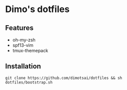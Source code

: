# Dimo's dotfiles

## Features
* oh-my-zsh
* spf13-vim
* tmux-themepack

## Installation
```
git clone https://github.com/dimotsai/dotfiles && sh dotfiles/bootstrap.sh
```

